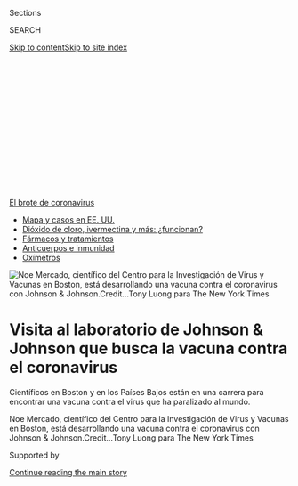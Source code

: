 <div id="app">

<div>

<div>

<div>

<div class="NYTAppHideMasthead css-ikk3s8 e1suatyy0">

<div class="section css-133zg39 e1suatyy2">

<div class="css-eph4ug er09x8g0">

<div class="css-6n7j50">

</div>

<span class="css-1dv1kvn">Sections</span>

<div class="css-10488qs">

<span class="css-1dv1kvn">SEARCH</span>

</div>

[Skip to content](#site-content)[Skip to site
index](#site-index)

</div>

<div class="css-10698na e1huz5gh0">

</div>

</div>

</div>

</div>

<div data-aria-hidden="false">

<div id="site-content" data-role="main">

<div>

<div class="css-1aor85t" style="opacity:0.000000001;z-index:-1;visibility:hidden">

<div class="css-1hqnpie">

<div class="css-epjblv">

<span class="css-17xtcya">[Ciencia y
Tecnología](/es/section/ciencia-y-tecnologia)</span><span class="css-x15j1o">|</span><span class="css-fwqvlz">Visita
al laboratorio de Johnson & Johnson que busca la vacuna contra el
coronavirus</span>

</div>

<div class="css-k008qs">

<div class="css-1iwv8en">

<span class="css-18z7m18"></span>

<div>

</div>

</div>

<span class="css-1n6z4y">https://nyti.ms/2OLbN5c</span>

<div class="css-1705lsu">

<div class="css-4xjgmj">

<div class="css-4skfbu" data-role="toolbar" data-aria-label="Social Media Share buttons, Save button, and Comments Panel with current comment count" data-testid="share-tools">

  - 
  - 
  - 
  - 
    
    <div class="css-6n7j50">
    
    </div>

  - 

</div>

</div>

</div>

</div>

</div>

</div>

<div id="NYT_TOP_BANNER_REGION" class="css-11qgg8s">

<div>

<div id="styln-prism-menu-1594831588949" class="section interactive-content interactive-size-medium css-1du2ztb">

<div class="css-17ih8de interactive-body">

<div id="scroll-container" class="css-1gj85ro">

[<span class="styln-title-wrap"><span class="css-1pje3qr">El brote
de</span><span class="css-1pje3qr">
coronavirus</span></span>](https://www.nytimes3xbfgragh.onion/es/spotlight/coronavirus?action=click&pgtype=Article&state=default&region=TOP_BANNER&context=storylines_menu)

  - [Mapa y casos en EE.
    UU.](https://www.nytimes3xbfgragh.onion/es/interactive/2020/espanol/mundo/coronavirus-en-estados-unidos.html?action=click&pgtype=Article&state=default&region=TOP_BANNER&context=storylines_menu)
  - [Dióxido de cloro, ivermectina y más:
    ¿funcionan?](https://www.nytimes3xbfgragh.onion/es/2020/07/23/espanol/america-latina/bolivia-cloro-coronavirus-ivermectina.html?action=click&pgtype=Article&state=default&region=TOP_BANNER&context=storylines_menu)
  - [Fármacos y
    tratamientos](https://www.nytimes3xbfgragh.onion/es/interactive/2020/science/coronavirus-tratamientos-curas.html?action=click&pgtype=Article&state=default&region=TOP_BANNER&context=storylines_menu)
  - [Anticuerpos e
    inmunidad](https://www.nytimes3xbfgragh.onion/es/2020/07/28/espanol/ciencia-y-tecnologia/anticuerpos-coronavirus-inmunidad.html?action=click&pgtype=Article&state=default&region=TOP_BANNER&context=storylines_menu)
  - [Oxímetros](https://www.nytimes3xbfgragh.onion/es/2020/04/29/espanol/estilos-de-vida/oximetro-para-que-sirve.html?action=click&pgtype=Article&state=default&region=TOP_BANNER&context=storylines_menu)

</div>

</div>

</div>

</div>

</div>

<div id="fullBleedHeaderContent">

<div class="css-9fsmc8">

![<span class="css-16f3y1r e13ogyst0" data-aria-hidden="true">Noe
Mercado, científico del Centro para la Investigación de Virus y Vacunas
en Boston, está desarrollando una vacuna contra el coronavirus con
Johnson &
Johnson.</span><span class="css-cnj6d5 e1z0qqy90" itemprop="copyrightHolder"><span class="css-1ly73wi e1tej78p0">Credit...</span><span><span>Tony
Luong para The New York
Times</span></span></span>](https://static01.graylady3jvrrxbe.onion/images/2020/07/21/science/23vaccine-ES-00/00VIRUS-JNJ1-articleLarge.jpg?quality=75&auto=webp&disable=upscale)

</div>

<div class="css-1pumfk">

<div class="css-1vkm6nb ehdk2mb0">

# Visita al laboratorio de Johnson & Johnson que busca la vacuna contra el coronavirus

</div>

Científicos en Boston y en los Países Bajos están en una carrera para
encontrar una vacuna contra el virus que ha paralizado al mundo.

</div>

<div class="css-nwzfg5 e1gnum310">

<span class="css-1f9pvn2 ciencia-y-tecnologia">Noe Mercado, científico
del Centro para la Investigación de Virus y Vacunas en Boston, está
desarrollando una vacuna contra el coronavirus con Johnson &
Johnson.</span><span class="css-cnj6d5 e1z0qqy90" itemprop="copyrightHolder"><span class="css-1ly73wi e1tej78p0">Credit...</span><span><span>Tony
Luong para The New York Times</span></span></span>

</div>

<div id="sponsor-wrapper" class="css-1hyfx7x">

<div id="sponsor-slug" class="css-19vbshk">

Supported by

</div>

[Continue reading the main
story](#after-sponsor)

<div id="sponsor" class="ad sponsor-wrapper" style="text-align:center;height:100%;display:block">

</div>

<div id="after-sponsor">

</div>

</div>

<div class="css-1wx1auc e1gnum311">

<div class="css-18e8msd">

<div class="css-vp77d3 epjyd6m0">

<div class="css-hus3qt ey68jwv0" data-aria-hidden="true">

[![Carl
Zimmer](https://static01.graylady3jvrrxbe.onion/images/2018/06/12/multimedia/author-carl-zimmer/author-carl-zimmer-thumbLarge.png
"Carl Zimmer")](https://www.nytimes3xbfgragh.onion/by/carl-zimmer)

</div>

<div class="css-1baulvz">

Por [<span class="css-1baulvz last-byline" itemprop="name">Carl
Zimmer</span>](https://www.nytimes3xbfgragh.onion/by/carl-zimmer)

</div>

</div>

  - 
    
    <div class="css-ld3wwf e16638kd2">
    
    Publicado 23 de julio de 2020Actualizado 30 de julio de
    2020
    
    </div>

  - 
    
    <div class="css-4xjgmj">
    
    <div class="css-pvvomx" data-role="toolbar" data-aria-label="Social Media Share buttons, Save button, and Comments Panel with current comment count" data-testid="share-tools">
    
      - 
      - 
      - 
      - 
        
        <div class="css-6n7j50">
        
        </div>
    
      - 
    
    </div>
    
    </div>

</div>

<div class="css-tk9fsr">

[Read in
English](https://www.nytimes3xbfgragh.onion/2020/07/17/health/coronavirus-vaccine-johnson-janssen.html "Read in English")

</div>

</div>

</div>

<div class="section meteredContent css-1r7ky0e" name="articleBody" itemprop="articleBody">

<div class="css-1fanzo5 StoryBodyCompanionColumn">

<div class="css-53u6y8">

[Regístrate para recibir nuestro
boletín](https://www.nytimes3xbfgragh.onion/newsletters/el-times) con
lo mejor de The New York Times.

-----

Todas las mañanas de los días hábiles de marzo, Noe Mercado conducía por
las desoladas calles de Boston hasta un edificio alto de cristal en
Blackfan Circle, en el corazón del centro de biotecnología de la ciudad.
La mayoría de los residentes se había ido a resguardar del coronavirus,
pero Mercado tenía un trabajo esencial: encontrar una
[vacuna](https://www.nytimes3xbfgragh.onion/2020/07/20/world/covid-coronavirus-vaccine.html)
contra este nuevo y devastador patógeno.

Después de aparcar en el estacionamiento subterráneo, se ponía un
cubrebocas y subía por el ascensor vacío hasta el décimo piso, donde se
reunía con un equipo elemental del Centro para la Investigación de Virus
y Vacunas del Centro Médico Beth Israel Deaconess. Día tras día, Mercado
se sentaba a la mesa de su laboratorio a buscar señales del virus en
muestras nasales tomadas de decenas de monos.

Estos animales habían sido inyectados con vacunas experimentales que
Mercado había ayudado a diseñar. Los monos habían estado expuestos al
coronavirus, y ahora Mercado estaba descubriendo si alguna vacuna los
había protegido. Una mañana, después de que ingresó todo los datos en un
programa de software, una sola gráfica hizo que se le acelerara el
corazón: parecía que algunas de las vacunas [habían
funcionado](https://www.nytimes3xbfgragh.onion/2020/05/20/health/coronavirus-vaccine-harvard.html).

Mercado corrió por el laboratorio para compartir la noticia. Dadas las
circunstancias, no hubo abrazos ni choques de manos. Tampoco se regodeó
en su triunfo por mucho tiempo. Elaborar una vacuna exige paciencia,
atención al detalle… y tolerancia a un amargo fracaso.

</div>

</div>

<div class="css-1fanzo5 StoryBodyCompanionColumn">

<div class="css-53u6y8">

“Sí, estoy emocionado, pero también estoy pensando en la siguiente
fase”, recordó Mercado después. “¿Qué tal si luego no resulta?”.

En todo el mundo, [el coronavirus ha infectado a más de 15 millones de
personas](https://www.nytimes3xbfgragh.onion/interactive/2020/world/coronavirus-maps.html)
y ha causado la muerte de más de 600.000. Es posible que mueran millones
más. La única esperanza para contar con una protección a largo plazo y,
literalmente, la única manera de regresar a una vida normal es con una
vacuna eficaz.

En enero, los investigadores del centro dejaron todo lo que estaban
haciendo para encontrar una vacuna. La persona que encabezaba el trabajo
era el jefe de Mercado, Dan Barouch, director del centro y uno de los
creadores de vacunas más importantes del mundo.

Ahora están a punto de dar un paso importante. Janssen Pharmaceutica,
una división de Johnson & Johnson, ha trabajado con el equipo del Beth
Israel para elaborar una vacuna contra el coronavirus que se basa en un
diseño iniciado por Barouch y sus colegas hace diez años.

Esta semana, empezarán los ensayos clínicos de la vacuna en Bélgica. El
equipo de Barouch pronto pondrá en marcha un ensayo en Boston.

</div>

</div>

<div class="css-1fanzo5 StoryBodyCompanionColumn">

<div class="css-53u6y8">

Los últimos seis meses han traído una mezcolanza de semanas largas y
noches de desvelo, de medidas de seguridad estrictas y de pocos
suministros de laboratorio. “Todos los pedidos han representado un mayor
desafío que en los tiempos anteriores a la pandemia”, señaló Barouch.

Los investigadores de todo el mundo han trabajado en elaborar sus
propias vacunas, algunos con virus muertos, otros con fragmentos de
proteínas y cadenas de ADN. Hasta julio, hay [más de 135 vacunas en
pruebas preclínicas y más de 30 en ensayos
clínicos](https://www.nytimes3xbfgragh.onion/interactive/2020/science/coronavirus-vaccine-tracker.html)
con seres humanos.

Nunca antes tantas vacunas para una enfermedad han entrado tan
rápidamente en ensayos.

Desde enero, el equipo de Barouch en Boston ha realizado experimentos en
células y monos, mientras que los investigadores de Janssen en los
Países Bajos han corrido para encontrar una receta para producir la
nueva vacuna en grandes cantidades. Ya han comenzado a producir un lote
para los ensayos clínicos.

Si se comprueba que la vacuna es segura en las pruebas iniciales,
comenzará un ensayo de su eficacia en septiembre. Si ese experimento
tiene éxito, Johnson & Johnson fabricará cientos de millones de dosis
para su uso urgente en enero. En el transcurso del próximo año, la
compañía planea producir hasta mil millones de dosis.

Si bien Johnson & Johnson es una de las compañías más grandes del mundo,
con una capitalización de mercado de más de 370.000 millones de dólares,
es un jugador bastante pequeño en el mercado de las vacunas. El 1 de
julio, su vacuna contra el ébola recibió la aprobación de la Comisión
Europea. Las vacunas de la compañía para otras enfermedades aún están en
ensayos clínicos.

Aún así, el gobierno de Estados Unidos ha otorgado 456 millones de
dólares a Johnson & Johnson, fondos de la [Operación Warp Speed del
gobierno de
Trump](https://www.hhs.gov/about/news/2020/06/16/fact-sheet-explaining-operation-warp-speed.html);
la compañía ha invertido otros 500 millones de dólares en el proyecto de
vacuna contra el coronavirus.

Barouch y sus colegas ahora terminan las pruebas de la formulación final
en monos. En los meses siguientes, empezarán a ver cómo reaccionan las
personas a la vacuna.

</div>

</div>

<div class="css-1fanzo5 StoryBodyCompanionColumn">

<div class="css-53u6y8">

Es una tarea monumental desarrollar tan rápido una vacuna contra un
patógeno del que nadie había escuchado antes de este año. Pero Barouch
dijo: “Ahora estoy incluso más optimista que hace varios meses”.

## Cuarenta y un casos

</div>

</div>

<div class="css-79elbk" data-testid="photoviewer-wrapper">

<div class="css-z3e15g" data-testid="photoviewer-wrapper-hidden">

</div>

<div class="css-1a48zt4 ehw59r15" data-testid="photoviewer-children">

![<span class="css-16f3y1r e13ogyst0" data-aria-hidden="true">Dan
Barouch, fotografiado en su oficina, está a cargo de la iniciativa del
centro para desarrollar
vacunas.</span><span class="css-cnj6d5 e1z0qqy90" itemprop="copyrightHolder"><span class="css-1ly73wi e1tej78p0">Credit...</span><span>Tony
Luong para The New York
Times</span></span>](https://static01.graylady3jvrrxbe.onion/images/2020/07/21/science/23vaccine-ES-01/00VIRUS-JNJ2-articleLarge.jpg?quality=75&auto=webp&disable=upscale)

</div>

</div>

<div class="css-1fanzo5 StoryBodyCompanionColumn">

<div class="css-53u6y8">

Al caer la tarde del 10 de enero, la temperatura en Boston era de unos
10 grados Celsius, casi 11 grados por encima de lo normal. Barouch había
pasado el día a la cabeza del retiro anual del laboratorio en el último
piso del Museo de Ciencias de Boston.

Por las ventanas altas, los científicos podían ver los autos que
cruzaban el río Charles. Durante los descansos entre presentaciones, se
aglomeraron para tomar fotos grupales, con grandes sonrisas
despreocupadas.

Al final del encuentro, hablaron sobre una extraña serie de 41 casos de
neumonía en Wuhan, China. “En ese momento, 41 casos parecían muchos”,
señaló Barouch.

Estos casos les hacía pensar en el síndrome respiratorio agudo grave
(SARS, por su sigla en inglés), una enfermedad causada por un
coronavirus, que había aparecido en China en 2002 y se había extendido a
29 países, donde enfermó a 8096 personas y mató a 773, antes de que se
detuviera. Los científicos chinos acababan de informar que otro
coronavirus andaba suelto.

“Pensamos que tal vez deberíamos hacer una vacuna para esto”, recordó
Jinyan Liu, un científico del centro. Pero sin más información sobre el
nuevo virus, no había nada que pudieran hacer.

</div>

</div>

<div class="css-1fanzo5 StoryBodyCompanionColumn">

<div class="css-53u6y8">

Todo cambió esa noche. A las 9:41 p.m., Kathryn Stephenson, directora de
la unidad de ensayos clínicos del centro, le envió a Barouch un breve
correo electrónico desde su iPhone: “Esto salió hoy, vi a alguien poner
un enlace en Twitter”.

El enlace conducía a un sitio de virología con acceso abierto donde
científicos con sede en China publicaron un archivo que [contenía la
secuencia genética completa del nuevo
coronavirus](https://virological.org/t/novel-2019-coronavirus-genome/319).
“Por favor, siéntanse libres de descargar, compartir, usar y analizar
estos datos”, escribió Yong-Zhen Zhang, profesor de la Universidad de
Fudan en Shanghái y líder del consorcio.

Cinco minutos después, Barouch les envió un correo electrónico a Liu,
Mercado y Zhenfeng Li, un asistente de investigación del centro: “¿Puede
alguno de ustedes extraer de este archivo la secuencia del nuevo
coronavirus?”.

Pronto, los cuatro científicos estudiaban detenidamente la secuencia,
una serie de 30.000 letras genéticas que nadie había visto antes
ordenadas exactamente en este orden. “Trabajamos viernes, sábado,
domingo, día y noche”, dijo Liu.

Cuando el fin de semana estaba por terminar, tenían una buena idea de a
qué se enfrentaban y cómo derrotarlo potencialmente. El lunes, los
científicos regresaron al laboratorio, listos para comenzar la empresa
más ambiciosa que cualquiera de ellos haya emprendido.

Pero los investigadores no tendrían que crear una vacuna desde cero.
Iban a trabajar con un manual que Barouch había estado escribiendo
durante 20 años.

Para 2004, cuando Barouch inauguró su primer laboratorio en la Escuela
de Medicina de la Universidad de Harvard, se había ganado una reputación
como un ambicioso joven investigador. De inmediato se planteó un
objetivo muy ambicioso: elaborar una vacuna contra el VIH, el virus que
causa el sida.

</div>

</div>

<div class="css-1fanzo5 StoryBodyCompanionColumn">

<div class="css-53u6y8">

Ese virus se descubrió en 1983, pero en dos décadas de trabajo con las
vacunas, iban de una decepción a otra. Las formas estándar de entrenar
al sistema inmunitario para que reconozca un virus fallaron cuando se
trataba del VIH.

Barouch decidió intentar algo diferente: una vacuna elaborada con otro
virus. Eligieron el adenovirus serotipo 26 (Ad26), un virus
relativamente raro que causa resfriados leves, pero que invade las
células humanas de manera muy eficaz.

Para crear esa vacuna, trabajaron con Crucell, una empresa neerlandesa
que Johnson & Johnson compró en 2011. Los investigadores inhabilitaron
al virus Ad26 para que solo pudiera invadir las células, pero no
multiplicarse dentro de
ellas.

</div>

</div>

<div class="css-a7yk8a e73j0it0">

<div class="css-1xdhyk6 erfvjey0">

<span class="css-1ly73wi e1tej78p0">Image</span>

<div class="css-zjzyr8">

<div data-testid="lazyimage-container" style="height:579.3555555555556px">

</div>

</div>

</div>

<span class="css-16f3y1r e13ogyst0" data-aria-hidden="true">Investigadores
trabajan con un manual sobre vacunas que Barouch ha escrito durante 20
años.</span><span class="css-cnj6d5 e1z0qqy90" itemprop="copyrightHolder"><span class="css-1ly73wi e1tej78p0">Credit...</span><span>Tony
Luong para The New York
Times</span></span>

<div class="css-1xdhyk6 erfvjey0">

<span class="css-1ly73wi e1tej78p0">Image</span>

<div class="css-zjzyr8">

<div data-testid="lazyimage-container" style="height:579.3555555555556px">

</div>

</div>

</div>

<span class="css-16f3y1r e13ogyst0" data-aria-hidden="true">La vacuna
prepararía al sistema inmunitario para atacar las llamadas proteínas
espiga que cubren la superficie del nuevo
coronavirus.</span><span class="css-cnj6d5 e1z0qqy90" itemprop="copyrightHolder"><span class="css-1ly73wi e1tej78p0">Credit...</span><span>Tony
Luong para The New York Times</span></span>

</div>

<div class="css-1fanzo5 StoryBodyCompanionColumn">

<div class="css-53u6y8">

Posteriormente, agregaron un gen del VIH. Las células infectadas con el
Ad26 fabricarían las proteínas del VIH que circulaban por el torrente
sanguíneo, de esta manera se prepararía al sistema inmunitario.

En los experimentos con monos, la vacuna brindó protección contra el
VIH. En las pruebas con humanos, la vacuna resultó segura y desencadenó
una fuerte respuesta inmunitaria contra el virus. Pero siguen en curso
los ensayos para ver si protege contra el virus de manera eficaz.

En 2016, en medio de la epidemia del Zika, Barouch y sus colegas
adaptaron su vacuna Ad26 para que fabricara proteínas virales del Zika.
Incluso realizaron ensayos que demostraron que la vacuna era segura para
los seres humanos y que generaba una respuesta inmunitaria, pero
suspendieron el proyecto cuando la epidemia se detuvo.

</div>

</div>

<div class="css-1fanzo5 StoryBodyCompanionColumn">

<div class="css-53u6y8">

Cuando el nuevo coronavirus comenzó a propagarse en enero, el
laboratorio ya sabía cómo elaborar una vacuna para un brote repentino.
Ahora lo que necesitaban era una manera de abordar el nuevo virus.

Las investigaciones anteriores sobre el SARS y otros coronavirus
facilitaron la decisión. Prepararían el sistema inmunitario para que
atacara a las denominadas proteínas de espiga que cubren la superficie
del nuevo coronavirus.

## ‘Una guerra que podríamos ganar’

A medida que enero avanzaba, Barouch se dio cuenta de que la COVID-19
sería una amenaza mucho más grave que el SARS.

“No podríamos detener este virus mediante medidas tradicionales de salud
pública”, dijo. “Estaba absolutamente claro que necesitábamos una
vacuna”.

Le envió un correo electrónico a Johan van Hoof, el jefe de vacunas de
Janssen. “Te escribo hoy porque el brote de coronavirus en China se ve
mal”, escribió Barouch. “¿Estás interesado en hacer una vacuna rápida
basada en una Ad como la que hicimos para el Zika en 2016-2017?”.

Dos minutos más tarde, Van Hoof respondió: “¿Te puedo llamar ahora?”. Y
cuatro días después de la llamada, firmaron un acuerdo de colaboración.

El Centro para la Investigación de Virus y Vacunas cuenta con un
personal de decenas de investigadores que incluyen médicos, científicos
importantes, investigadores de posdoctorado, estudiantes de posgrado y
asistentes recién egresados de la universidad. El equipo de Barouch dejó
los proyectos sobre el VIH y otras enfermedades y se dividió el trabajo
para diseñar una vacuna contra el coronavirus.

</div>

</div>

<div class="css-1fanzo5 StoryBodyCompanionColumn">

<div class="css-53u6y8">

Mercado y sus colegas fabricaron copias del gen del coronavirus que
ordena la producción de su proteína de espiga. Obtuvieron diez variantes
para ver cuál provocaba la mejor respuesta inmunitaria.

Mientras tanto, Katherine McMahan, asistente de investigación en ese
centro, trabajaba en el equipo que diseñaba una prueba de anticuerpos
para la proteína de espiga en los animales que recibirían la vacuna.
Crearlo tomó la mayor parte de su tiempo. Algunos días, no llegaba a
almorzar sino hasta la noche.

A fines de febrero, los investigadores les inyectaron los genes de la
proteína de espiga a unos ratones y luego le enviaron a McMahan la
sangre de los animales. La prueba de McMahan confirmó que estaban
fabricando anticuerpos para el coronavirus.

McMahan estaba al borde de las lágrimas: “Comenzaba a parecer una guerra
que podríamos ganar”.

Sin embargo, fuera del laboratorio, nadie parecía intuir que una guerra
se aproximaba. Instó a su familia y a sus amigos a abastecerse de
alimentos y otros suministros, sin mucha suerte.

“Muchos de nosotros nos sentíamos en el cuento de ‘Pedro y el lobo’”,
dijo. “Tú dices: ‘Mira, tienes que tomarte esto en serio’, y te
desprecian”.

</div>

</div>

<div class="css-79elbk" data-testid="photoviewer-wrapper">

<div class="css-z3e15g" data-testid="photoviewer-wrapper-hidden">

</div>

<div class="css-1a48zt4 ehw59r15" data-testid="photoviewer-children">

<div class="css-1xdhyk6 erfvjey0">

<span class="css-1ly73wi e1tej78p0">Image</span>

<div class="css-zjzyr8">

<div data-testid="lazyimage-container" style="height:257.77777777777777px">

</div>

</div>

</div>

<span class="css-16f3y1r e13ogyst0" data-aria-hidden="true">En el Centro
de Investigación de Virología y Vacunas, los científicos trabajan noches
y fines de
semana.</span><span class="css-cnj6d5 e1z0qqy90" itemprop="copyrightHolder"><span class="css-1ly73wi e1tej78p0">Credit...</span><span>Tony
Luong para The New York
Times</span></span>

</div>

</div>

<div class="css-79elbk" data-testid="photoviewer-wrapper">

<div class="css-z3e15g" data-testid="photoviewer-wrapper-hidden">

</div>

<div class="css-1a48zt4 ehw59r15" data-testid="photoviewer-children">

<div class="css-1xdhyk6 erfvjey0">

<span class="css-1ly73wi e1tej78p0">Image</span>

<div class="css-zjzyr8">

<div data-testid="lazyimage-container" style="height:257.77777777777777px">

</div>

</div>

</div>

<span class="css-16f3y1r e13ogyst0" data-aria-hidden="true">Jinyan Liu,
uno de los científicos que estudió detenidamente la secuencia genética
de 30.000 letras del
coronavirus.</span><span class="css-cnj6d5 e1z0qqy90" itemprop="copyrightHolder"><span class="css-1ly73wi e1tej78p0">Credit...</span><span>Tony
Luong para The New York Times</span></span>

</div>

</div>

<div class="css-1fanzo5 StoryBodyCompanionColumn">

<div class="css-53u6y8">

Muy pronto, personas gravemente enfermas con la COVID-19 inundaron los
hospitales de Boston, y la ciudad comenzó a cerrar. En laboratorios muy
por encima de las calles vacías de Boston, el equipo de Barouch pasó de
los estudios en ratones a los estudios en monos.

</div>

</div>

<div class="css-1fanzo5 StoryBodyCompanionColumn">

<div class="css-53u6y8">

Los hisopos nasales que examinó Mercado revelaron que algunas versiones
de las vacunas solo protegían parcialmente al mono, pero otras
funcionaban mucho mejor. Como informaron los investigadores en la
revista Science, no pudieron detectar el virus en absoluto en ocho de
los 25 monos que recibieron vacunas experimentales.

Los resultados le dieron a Barouch la esperanza de que una de las
vacunas de su grupo —o una de aquellas desarrolladas por otro grupo—
pudiera funcionar. “Es en serio”, dijo.

Más monos recibieron la inyección con el virus Ad26, ahora equipado para
producir el gen de la espiga. Barouch predice que esta vacuna inducirá
niveles más altos de anticuerpos que los prototipos.

El experimento también proporcionará pistas cruciales sobre cómo
responde el sistema inmunitario a la vacuna Ad26. Algunas vacunas
confieren protección principalmente al hacer que el cuerpo produzca
anticuerpos que atacan a un virus. Pero otras pueden incitar a las
células inmunes que cazan virus para unirse al ataque.

Los resultados de la última ronda de experimentos se publicarán en unas
pocas semanas.

A pesar de todo el progreso realizado por el equipo de Barouch, la
vacuna Ad26 tiene escépticos. John Moore, un virólogo de Weill Cornell
Medical College, dijo que otros tipos de vacunas probadas en animales
han producido niveles más altos de anticuerpos. Estas vacunas, hechas de
proteínas virales, serían su elección como arma contra el coronavirus.

Seis compañías ya han lanzado ensayos de seguridad en humanos de sus
vacunas proteicas. “Eso es lo que estaría haciendo”, dijo Moore. “Es
tremendamente obvio”.

</div>

</div>

<div class="css-1fanzo5 StoryBodyCompanionColumn">

<div class="css-53u6y8">

Un inconveniente de las vacunas de proteínas virales es que tardan más
en producirse en grandes cantidades. Otras vacunas, como Ad26 de Johnson
& Johnson, llegarán más rápidamente, y Moore reconoció que pueden
funcionar lo suficientemente bien como para brindar protección.

Si es así, puede que no sea necesaria una vacuna mejor pero más lenta.
“Si el Plan A funciona, entonces no necesitas un Plan B”, dijo Moore.

## Una semilla de virus

Mientras Barouch y sus colegas probaban las vacunas en Estados Unidos,
un equipo de investigadores de Johnson & Johnson estaba preparándose
para elaborarlas en los Países Bajos. Tienen experiencia con el Ad26, el
cual han usado para fabricar vacunas contra el VIH, el ébola y otros
virus.

Hacer una vacuna Ad26 requiere remodelar un adenovirus y luego crear
grandes cantidades de la nueva versión. Pero el Ad26 no puede
multiplicarse en celdas ordinarias. Debe infectar a las especialmente
diseñadas.

Los técnicos de Johnson & Johnson producen lotes de estas células en
tanques enormes llenos de un caldo rico en nutrientes que se mantiene a
una temperatura constante y se agita para extraer oxígeno.

“Es hacer que las células se sientan felices y cómodas, hacer un
producto”, dijo Paul Ives, director sénior de desarrollo de medicamentos
de Janssen.

Una vez que un lote de estas células nutritivas ha crecido lo
suficiente, Ives y sus colegas la infectan con los virus Ad26
modificados. Cada célula produce miles de nuevos virus, que se eliminan
y purifican para que puedan usarse como vacunas.

</div>

</div>

<div class="css-1fanzo5 StoryBodyCompanionColumn">

<div class="css-53u6y8">

Ives y sus colegas han estado midiendo qué tan rápido pueden
multiplicarse varias versiones de la célula Ad26 renovada. Los
científicos descubrieron que algunas se reproducen más fácilmente que
otras.

Incluso una tasa de reproducción ligeramente más lenta podría dejar a
Johnson & Johnson con un enorme déficit en las dosis de vacunas. “Puede
significar que tienes 300 millones de vacunas o 30 millones”, dijo Paul
Stoffels, el director científico de Johnson &
Johnson.

</div>

</div>

<div class="css-79elbk" data-testid="photoviewer-wrapper">

<div class="css-z3e15g" data-testid="photoviewer-wrapper-hidden">

</div>

<div class="css-1a48zt4 ehw59r15" data-testid="photoviewer-children">

<div class="css-1xdhyk6 erfvjey0">

<span class="css-1ly73wi e1tej78p0">Image</span>

<div class="css-zjzyr8">

<div data-testid="lazyimage-container" style="height:257.77777777777777px">

</div>

</div>

</div>

<span class="css-16f3y1r e13ogyst0" data-aria-hidden="true">Barouch y
sus colegas se preparan para inyectar su vacuna en cientos de
voluntarios en Boston a fines de
julio. </span><span class="css-cnj6d5 e1z0qqy90" itemprop="copyrightHolder"><span class="css-1ly73wi e1tej78p0">Credit...</span><span>Tony
Luong para The New York
Times</span></span>

</div>

</div>

<div class="css-79elbk" data-testid="photoviewer-wrapper">

<div class="css-z3e15g" data-testid="photoviewer-wrapper-hidden">

</div>

<div class="css-1a48zt4 ehw59r15" data-testid="photoviewer-children">

<div class="css-1xdhyk6 erfvjey0">

<span class="css-1ly73wi e1tej78p0">Image</span>

<div class="css-zjzyr8">

<div data-testid="lazyimage-container" style="height:257.77777777777777px">

</div>

</div>

</div>

<span class="css-16f3y1r e13ogyst0" data-aria-hidden="true">Si esos
ensayos producen resultados prometedores, Johnson & Johnson hará uno
mucho más grande en el otoño para ver si la vacuna es
efectiva.</span><span class="css-cnj6d5 e1z0qqy90" itemprop="copyrightHolder"><span class="css-1ly73wi e1tej78p0">Credit...</span><span>Tony
Luong para The New York Times</span></span>

</div>

</div>

<div class="css-1fanzo5 StoryBodyCompanionColumn">

<div class="css-53u6y8">

Ives y sus colegas recientemente eligieron el mejor virus para la vacuna
y lo convirtieron en su “semilla maestra de virus”. Crearon galones de
existencias de virus congelados. Un lote de esta semilla se convertirá
en la vacuna utilizada en los ensayos clínicos.

Y si esos ensayos muestran que la vacuna es efectiva, la fábrica usará
la misma semilla maestra de virus para elaborar un suministro de
emergencia que se distribuiría a principios de 2021. “Teóricamente,
podemos producir 300 millones de vacunas”, dijo Stoffels.

La compañía ha formado una sociedad con un fabricante de vacunas
estadounidense y también está estableciendo dos plantas más en Asia y
Europa, “para que podamos llegar a una capacidad de fabricación de mil
millones de vacunas”, dijo Stoffels.

</div>

</div>

<div class="css-1fanzo5 StoryBodyCompanionColumn">

<div class="css-53u6y8">

Florian Krammer, un virólogo de la Escuela de Medicina Icahn School en
Mount Sinai, se pregunta si Johnson & Johnson puede cumplir esa promesa,
dado que nunca ha logrado fabricar un Ad26 a esta escala.

“Hacer un par de millones de dosis durante varios años de ensayos
clínicos es muy diferente que producir cientos de millones de dosis en
unos meses para el mercado”, dijo.

Johnson & Johnson ha dicho que distribuirá la vacuna sin fines de lucro.
En marzo, Stoffels declaró al periódico belga De Tijd que [calculó un
costo de diez dólares por
vacuna](https://www.tijd.be/ondernemen/farma-biotech/we-rekenen-op-een-vaccin-van-10-euro-tegen-coronavirus/10217795.html).
En una entrevista de seguimiento, dijo que el precio no se establecería
hasta que la compañía terminase de hacer un suministro inicial.

En medio de la pandemia, los críticos dicen que no se debe permitir que
Johnson & Johnson establezca los términos. “Si conseguimos una vacuna,
debería ser gratuita y estar disponible para todos”, dijo el reverendo
William J. Barber II, presidente de la Asociación Nacional para el
Progreso de las Personas de Color en Carolina del Norte y crítico de los
precios de los medicamentos de Johnson & Johnson.

“¿Cómo se obtienen estos premios grandes, enormes, para producir una
vacuna sin ningún factor adicional que diga que debe usarse de manera en
que sea asequible para todos?”, preguntó.

Por el momento, nadie sabe si la vacuna en verdad tendrá éxito. Barouch
y sus colegas están preparándose para aplicar la vacuna Ad26 a cientos
de voluntarios en Boston a fines de julio. Los investigadores no solo
observarán si la vacuna es segura, sino que también analizarán los
anticuerpos que incita a producir en los voluntarios. Si esos ensayos
arrojan resultados prometedores, Johnson & Johnson llevará a cabo uno
mucho más extenso en el otoño para ver si la vacuna es efectiva.

Al mismo tiempo, Barouch y sus colegas están planeando una tercera ronda
de experimentos con monos. Quieren inyectar a los animales anticuerpos
contra el coronavirus y luego infectarlos. Al dar a distintos monos
dosis variables, los investigadores esperan averiguar qué nivel de
anticuerpos en el cuerpo humano se requieren para prevenir la COVID-19.

</div>

</div>

<div class="css-1fanzo5 StoryBodyCompanionColumn">

<div class="css-53u6y8">

Y así, incluso cuando Boston está comenzando a reabrir, Barouch y sus
colegas siguen trabajando en las noches y los fines de semana.

“Tengo una serie de notas adheridas en mi escritorio que actualizo todos
los días con el número de vidas perdidas a causa de la COVID-19”, dijo
McMahan. “Cuando me siento agotada, miro esa
cifra”.

</div>

</div>

<div class="css-79elbk" data-testid="photoviewer-wrapper">

<div class="css-z3e15g" data-testid="photoviewer-wrapper-hidden">

</div>

<div class="css-1a48zt4 ehw59r15" data-testid="photoviewer-children">

<div class="css-1xdhyk6 erfvjey0">

<span class="css-1ly73wi e1tej78p0">Image</span>

<div class="css-zjzyr8">

<div data-testid="lazyimage-container" style="height:257.77777777777777px">

</div>

</div>

</div>

<span class="css-16f3y1r e13ogyst0" data-aria-hidden="true">El doctor
Barouch camina por el
laboratorio.</span><span class="css-cnj6d5 e1z0qqy90" itemprop="copyrightHolder"><span class="css-1ly73wi e1tej78p0">Credit...</span><span>Tony
Luong para The New York Times</span></span>

</div>

</div>

<div class="css-1fanzo5 StoryBodyCompanionColumn">

<div class="css-53u6y8">

Carl Zimmer es el autor de la columna
[Matter](https://www.nytimes3xbfgragh.onion/column/matter). Ha publicado
trece libros, entre ellos S*he Has Her Mother’s Laugh: The Powers,
Perversions, and Potential of Heredity*.
[@carlzimmer](https://twitter.com/carlzimmer) |
[Facebook](https://www.facebookcorewwwi.onion/carlzimmerauthor)

</div>

</div>

<div>

</div>

</div>

<div>

</div>

<div>

</div>

<div>

</div>

<div>

<div id="bottom-wrapper" class="css-1ede5it">

<div id="bottom-slug" class="css-l9onyx">

Advertisement

</div>

[Continue reading the main
story](#after-bottom)

<div id="bottom" class="ad bottom-wrapper" style="text-align:center;height:100%;display:block;min-height:90px">

</div>

<div id="after-bottom">

</div>

</div>

</div>

</div>

</div>

## Site Index

<div>

</div>

## Site Information Navigation

  - [© <span>2020</span> <span>The New York Times
    Company</span>](https://help.nytimes3xbfgragh.onion/hc/en-us/articles/115014792127-Copyright-notice)

<!-- end list -->

  - [NYTCo](https://www.nytco.com/)
  - [Contact
    Us](https://help.nytimes3xbfgragh.onion/hc/en-us/articles/115015385887-Contact-Us)
  - [Work with us](https://www.nytco.com/careers/)
  - [Advertise](https://nytmediakit.com/)
  - [T Brand Studio](http://www.tbrandstudio.com/)
  - [Your Ad
    Choices](https://www.nytimes3xbfgragh.onion/privacy/cookie-policy#how-do-i-manage-trackers)
  - [Privacy](https://www.nytimes3xbfgragh.onion/privacy)
  - [Terms of
    Service](https://help.nytimes3xbfgragh.onion/hc/en-us/articles/115014893428-Terms-of-service)
  - [Terms of
    Sale](https://help.nytimes3xbfgragh.onion/hc/en-us/articles/115014893968-Terms-of-sale)
  - [Site
    Map](https://spiderbites.nytimes3xbfgragh.onion)
  - [Help](https://help.nytimes3xbfgragh.onion/hc/en-us)
  - [Subscriptions](https://www.nytimes3xbfgragh.onion/subscription?campaignId=37WXW)

</div>

</div>

</div>

</div>
